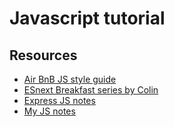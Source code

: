 # Javascript tutorial

## Resources

- [Air BnB JS style guide](https://github.com/airbnb/javascript)
- [ESnext Breakfast series by Colin](https://github.com/ocpineda/esNextBreakfast)
- [Express JS notes](https://gitlab.com/oscarneedscoffee/notes/blob/master/software/javascript/express-js.md)
- [My JS notes](https://gitlab.com/oscarneedscoffee/notes/blob/master/software/javascript/javascript.md)

